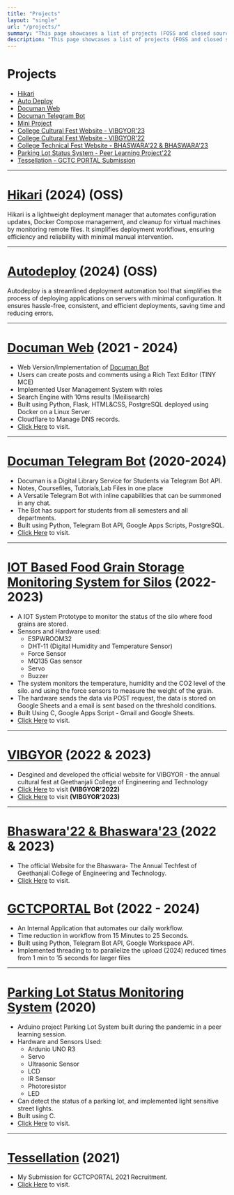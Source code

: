 ```yaml
---
title: "Projects"
layout: "single"
url: "/projects/"
summary: "This page showcases a list of projects (FOSS and closed source) developed by me over the period of time. Order is random and does not depict popularity or timeline."
description: "This page showcases a list of projects (FOSS and closed source) developed by me over the period of time. Order is random and does not depict popularity or timeline."
---
```


# Projects


- [Hikari](../content/post/hikari-explaination-post-rust/index.md)
- [Auto Deploy](../content/post/autodeoploy-explaination-post-rust/index.md)
- [Documan Web](https://documan.kalyanmudumby.com)
- [Documan Telegram Bot](https://t.me/theinhumaneme_bot)
- [Mini Project](https://mini.kalyanmudumby.com)
- [College Cultural Fest Website - VIBGYOR'23](https://v23.gctc.in)
- [College Cultural Fest Website - VIBGYOR'22](https://v22.gctc.in)
- [College Technical Fest Website - BHASWARA'22 & BHASWARA'23](https://bhaswara.gcet.edu.in)
- [Parking Lot Status System - Peer Learning Project'22](https://www.tinkercad.com/things/bqrG0jbedOz)
- [Tessellation - GCTC PORTAL Submission](https://tessellation.kalyanmudumby.com)
---

# [Hikari](../content/post/hikari-explaination-post-rust/index.md) (2024) (OSS)

Hikari is a lightweight deployment manager that automates configuration updates, Docker Compose management, and cleanup for virtual machines by monitoring remote files. It simplifies deployment workflows, ensuring efficiency and reliability with minimal manual intervention.

---


# [Autodeploy](../content/post/autodeoploy-explaination-post-rust/index.md) (2024) (OSS)

Autodeploy is a streamlined deployment automation tool that simplifies the process of deploying applications on servers with minimal configuration. It ensures hassle-free, consistent, and efficient deployments, saving time and reducing errors.

---

# [Documan Web](https://documan.kalyanmudumby.com/) (2021 - 2024)

- Web Version/Implementation of [Documan Bot](#documan-telegram-bot)
- Users can create posts and comments using a Rich Text Editor (TINY MCE)
- Implemented User Management System with roles
- Search Engine with 10ms results (Meilisearch)
- Built using Python, Flask, HTML&CSS, PostgreSQL deployed using Docker on a Linux Server.
- Cloudflare to Manage DNS records.
- [Click Here](https://documan.kalyanmudumby.com/) to visit.

---

# [Documan Telegram Bot](https://t.me/theinhumaneme_bot) (2020-2024)

- Documan is a Digital Library Service for Students via Telegram Bot API.
- Notes, Coursefiles, Tutorials,Lab Files in one place
- A Versatile Telegram Bot with inline capabilities that can be summoned in any chat.
- The Bot has support for students from all semesters and all departments.
- Built using Python, Telegram Bot API, Google Apps Scripts, PostgreSQL.
- [Click Here](https://t.me/theinhumaneme_bot) to visit.

---

# [IOT Based Food Grain Storage Monitoring System for Silos](https://mini.kalyanmudumby.com) (2022-2023)

- A IOT System Prototype to monitor the status of the silo where food grains are stored.
- Sensors and Hardware used:
  - ESPWROOM32
  - DHT-11 (Digital Humidity and Temperature Sensor)
  - Force Sensor
  - MQ135 Gas sensor
  - Servo
  - Buzzer
- The system monitors the temperature, humidity and the CO2 level of the silo. and using the force sensors to measure the weight of the grain.
- The hardware sends the data via POST request, the data is stored on Google Sheets and a email is sent based on the threshold conditions.
- Built Using C, Google Apps Script - Gmail and Google Sheets.
- [Click Here](https://mini.kalyanmudumby.com) to visit.

---

# [VIBGYOR](https://vibgyor.gctc.in) (2022 & 2023)

- Desgined and developed the official website for VIBGYOR - the annual cultural fest at Geethanjali College of Engineering and Technology
- [Click Here](https://v22.gctc.in) to visit **(VIBGYOR'2022)**
- [Click Here](https://v23.gctc.in) to visit **(VIBGYOR'2023)**

---
# [Bhaswara'22 & Bhaswara'23 ](https://bhaswara.gcet.edu.in) (2022 & 2023)

- The official Website for the Bhaswara- The Annual Techfest of Geethanjali College of Engineering and Technology.
- [Click Here](https://bhaswara.gcet.edu.in) to visit.

# [GCTCPORTAL](https://www.gctcportal.in) Bot (2022 -   2024)

- An Internal Application that automates our daily workflow.
- Time reduction in workflow from 15 Minutes to 25 Seconds.
- Built using Python, Telegram Bot API, Google Workspace API.
- Implemented threading to to parallelize the upload (2024) reduced times from 1 min to 15 seconds for larger files

---

# [Parking Lot Status Monitoring System](https://www.tinkercad.com/things/bqrG0jbedOz) (2020)

- Arduino project Parking Lot System built during the pandemic in a peer learning session.
- Hardware and Sensors Used:
  - Ardunio UNO R3
  - Servo
  - Ultrasonic Sensor
  - LCD
  - IR Sensor
  - Photoresistor
  - LED
- Can detect the status of a parking lot, and implemented light sensitive street lights.
- Built using C.
- [Click Here](https://www.tinkercad.com/things/bqrG0jbedOz) to visit.

---

# [Tessellation](https://tessellation.kalyanmudumby.com) (2021)

- My Submission for GCTCPORTAL 2021 Recruitment.
- [Click Here](https://tessellation.kalyanmudumby.com) to visit.
